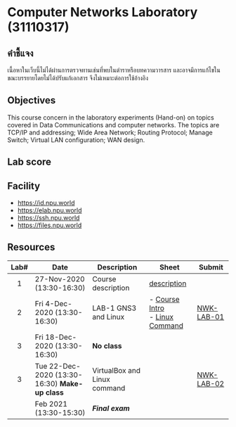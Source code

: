 # Computer Networks Laboratory (31110317)
## คำชี้แจง
เนื้อหาในเว็บนี้ไม่ได้ผ่านการตรวจทานเช่นที่พบในตำราหรือบทความวารสาร และอาจมีการแก้ไขในขณะบรรยายโดยไม่ได้ปรับแก้เอกสาร จึงไม่เหมาะต่อการใช้อ้างอิง

## Objectives
This course concern in the laboratory experiments (Hand-on) on topics covered in Data Communications and computer networks. The topics are TCP/IP and addressing; Wide Area Network; Routing Protocol; Manage Switch; Virtual LAN configuration; WAN design.
## Lab score

## Facility
* https://id.npu.world
* https://elab.npu.world
* https://ssh.npu.world
* https://files.npu.world

## Resources

| Lab# | Date | Description  |Sheet|Submit|
|:-----:|------|-------------|----|---|
| 1  |  27-Nov-2020 (13:30-16:30)   | Course description  | [description](31110317-description.pdf)                 ||     
| 2  | Fri 4-Dec-2020 (13:30-16:30)  | LAB-1 GNS3 and Linux   | - [Course Intro](w1/w1.1-CourseIntroduction.pdf)<br> - [Linux Command](w1/w1.2-Linux-command.pdf)| [NWK-LAB-01](https://elab.npu.world) |
| 3  | Fri 18-Dec-2020 (13:30-16:30)  | **No class**   |  |  |
| 3  | Tue 22-Dec-2020 (13:30-16:30) **Make-up class**  |VirtualBox and Linux command| | [NWK-LAB-02](https://elab.npu.world)  |
|     |  Feb 2021 (13:30-15:30)   | ***Final exam***   |                ||
